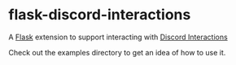 # flask-discord-interactions

A [Flask](https://github.com/pallets/flask/) extension to support interacting with [Discord Interactions](https://discord.com/developers/docs/interactions/application-commands)

Check out the examples directory to get an idea of how to use it.
